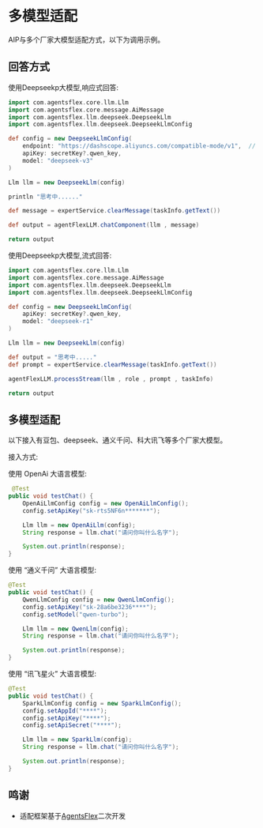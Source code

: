 # 多模型适配

AIP与多个厂家大模型适配方式，以下为调用示例。

## 回答方式

使用Deepseekp大模型,响应式回答:

```groovy
import com.agentsflex.core.llm.Llm
import com.agentsflex.core.message.AiMessage
import com.agentsflex.llm.deepseek.DeepseekLlm
import com.agentsflex.llm.deepseek.DeepseekLlmConfig

def config = new DeepseekLlmConfig(
    endpoint: "https://dashscope.aliyuncs.com/compatible-mode/v1",  // 自定义地址（默认为官网地址)
    apiKey: secretKey?.qwen_key,
    model: "deepseek-v3"
)

Llm llm = new DeepseekLlm(config)

println "思考中......"

def message = expertService.clearMessage(taskInfo.getText())

def output = agentFlexLLM.chatComponent(llm , message)

return output
```

使用Deepseekp大模型,流式回答:

```groovy
import com.agentsflex.core.llm.Llm
import com.agentsflex.core.message.AiMessage
import com.agentsflex.llm.deepseek.DeepseekLlm
import com.agentsflex.llm.deepseek.DeepseekLlmConfig

def config = new DeepseekLlmConfig(
    apiKey: secretKey?.qwen_key,
    model: "deepseek-r1"
)

Llm llm = new DeepseekLlm(config)

def output = "思考中....."
def prompt = expertService.clearMessage(taskInfo.getText())

agentFlexLLM.processStream(llm , role , prompt , taskInfo)

return output
```


## 多模型适配

以下接入有豆包、deepseek、通义千问、科大讯飞等多个厂家大模型。

接入方式:



使用 OpenAi 大语言模型:

```java
 @Test
public void testChat() {
    OpenAiLlmConfig config = new OpenAiLlmConfig();
    config.setApiKey("sk-rts5NF6n*******");

    Llm llm = new OpenAiLlm(config);
    String response = llm.chat("请问你叫什么名字");

    System.out.println(response);
}
```

使用 “通义千问” 大语言模型:

```java
@Test
public void testChat() {
    QwenLlmConfig config = new QwenLlmConfig();
    config.setApiKey("sk-28a6be3236****");
    config.setModel("qwen-turbo");

    Llm llm = new QwenLlm(config);
    String response = llm.chat("请问你叫什么名字");

    System.out.println(response);
}
```

使用 “讯飞星火” 大语言模型:

```java
@Test
public void testChat() {
    SparkLlmConfig config = new SparkLlmConfig();
    config.setAppId("****");
    config.setApiKey("****");
    config.setApiSecret("****");

    Llm llm = new SparkLlm(config);
    String response = llm.chat("请问你叫什么名字");

    System.out.println(response);
}
```

## 鸣谢

- 适配框架基于[AgentsFlex](https://gitee.com/agents-flex/agents-flex)二次开发
